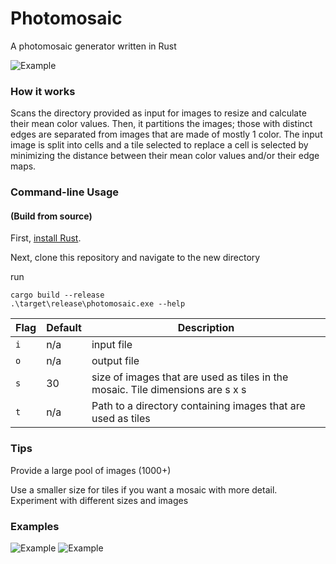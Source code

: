 # Photomosaic

A photomosaic generator written in Rust

![Example](https://dl.dropboxusercontent.com/s/jimrm0iksvbh52o/city-hall-philly_comparison.png?dl=0)

### How it works

Scans the directory provided as input for images to resize and calculate their mean color values. Then, it partitions the images; those with distinct edges are separated from images that are made of mostly 1 color. The input image is split into cells  and a tile selected to replace a cell is selected by minimizing the distance between their mean color values and/or their edge maps.

### Command-line Usage

#### (Build from source)
First, [install Rust](https://www.rust-lang.org/en-US/install.html).

Next, clone this repository and navigate to the new directory

run

    cargo build --release
    .\target\release\photomosaic.exe --help

| Flag | Default | Description |
| --- | --- | --- |
| `i` | n/a | input file |
| `o` | n/a | output file |
| `s` | 30 | size of images that are used as tiles in the mosaic. Tile dimensions are s x s |
| `t` | n/a | Path to a directory containing images that are used as tiles |


### Tips

Provide a large pool of images (1000+)

Use a smaller size for tiles if you want a mosaic with more detail. Experiment with different sizes and images

### Examples

![Example](https://dl.dropboxusercontent.com/s/ius0l1q7twcvvuh/mosaic_comparison_goku.png?dl=0)
![Example](https://dl.dropboxusercontent.com/s/jd7ru2r3rhm6hhj/owl_comparison.png?dl=0)
